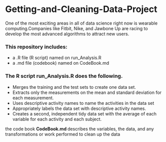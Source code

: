 Getting-and-Cleaning-Data-Project
=================================

One of the most exciting areas in all of data science right now is wearable computing.Companies like Fitbit, Nike, and Jawbone Up are racing to develop the most advanced algorithms to attract new users.


### This repository includes:
<ul>
<li>a .R file (R script) named on run_Analysis.R </li>
<li>a .md file (codebook) named on CodeBook.md</li>
</ul>

### The R script run_Analysis.R does the following.
<ul>
<li>Merges the training and the test sets to create one data set.</li>
<li>Extracts only the measurements on the mean and standard deviation for each measurement. </li>
<li>Uses descriptive activity names to name the activities in the data set</li>
<li>Appropriately labels the data set with descriptive activity names. </li>
<li>Creates a second, independent tidy data set with the average of each variable for each activity and each subject.</li>
</ul>

<p>the code book <strong> CodeBook.md </strong>describes the variables, the data, and any transformations or work performed to clean up the data</p>
